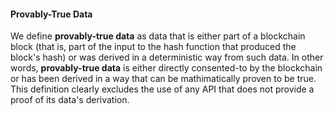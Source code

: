 #### Provably-True Data

We define **provably-true data** as data that is either part of a blockchain block (that is, part of the input to the hash function that produced the block's hash) or was derived in a deterministic way from such data. In other words, **provably-true data** is either directly consented-to by the blockchain or has been derived in a way that can be mathimatically proven to be true. This definition clearly excludes the use of any API that does not provide a proof of its data's derivation.
